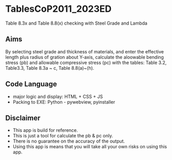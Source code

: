 # TablesCoP2011_2023ED
Table 8.3x and Table 8.8(x) checking with Steel Grade and Lambda

## Aims
By selecting steel grade and thickness of materials, and enter the effective length plus radius of gration about Y-axis, calculate the aloowable bending stress (pb) and allowable compressive stress (pc) with the tables: Table 3.2, Table3.3, Table 8.3a ~ c, Table 8.8(a)~(h).

## Code Language
- major logic and display: HTML + CSS + JS
- Packing to EXE: Python - pywebview, pyinstaller

## Disclaimer
- This app is build for reference.
- This is just a tool for calculate the pb & pc only.
- There is no guarantee on the accuracy of the output.
- Using this app is means that you will take all your own risks on using this app.
